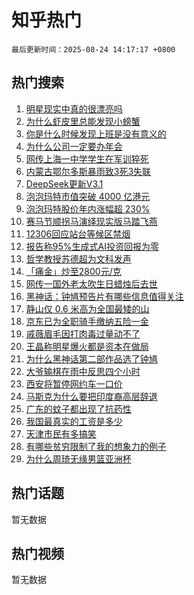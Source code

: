 # 知乎热门

`最后更新时间：2025-08-24 14:17:17 +0800`

## 热门搜索

1. [明星现实中真的很漂亮吗](https://www.zhihu.com/search?q=%E6%98%8E%E6%98%9F%E7%8E%B0%E5%AE%9E%E4%B8%AD%E7%9C%9F%E7%9A%84%E5%BE%88%E6%BC%82%E4%BA%AE%E5%90%97)
1. [为什么虾皮里总能发现小螃蟹](https://www.zhihu.com/search?q=%E4%B8%BA%E4%BB%80%E4%B9%88%E8%99%BE%E7%9A%AE%E9%87%8C%E6%80%BB%E8%83%BD%E5%8F%91%E7%8E%B0%E5%B0%8F%E8%9E%83%E8%9F%B9)
1. [你是什么时候发现上班是没有意义的](https://www.zhihu.com/search?q=%E4%BD%A0%E6%98%AF%E4%BB%80%E4%B9%88%E6%97%B6%E5%80%99%E5%8F%91%E7%8E%B0%E4%B8%8A%E7%8F%AD%E6%98%AF%E6%B2%A1%E6%9C%89%E6%84%8F%E4%B9%89%E7%9A%84)
1. [为什么公司一定要办年会](https://www.zhihu.com/search?q=%E4%B8%BA%E4%BB%80%E4%B9%88%E5%85%AC%E5%8F%B8%E4%B8%80%E5%AE%9A%E8%A6%81%E5%8A%9E%E5%B9%B4%E4%BC%9A)
1. [网传上海一中学学生在军训猝死](https://www.zhihu.com/search?q=%E7%BD%91%E4%BC%A0%E4%B8%8A%E6%B5%B7%E4%B8%80%E4%B8%AD%E5%AD%A6%E5%AD%A6%E7%94%9F%E5%9C%A8%E5%86%9B%E8%AE%AD%E7%8C%9D%E6%AD%BB)
1. [内蒙古鄂尔多斯暴雨致3死3失联](https://www.zhihu.com/search?q=%E5%86%85%E8%92%99%E5%8F%A4%E9%84%82%E5%B0%94%E5%A4%9A%E6%96%AF%E6%9A%B4%E9%9B%A8%E8%87%B43%E6%AD%BB3%E5%A4%B1%E8%81%94)
1. [DeepSeek更新V3.1](https://www.zhihu.com/search?q=DeepSeek%E6%9B%B4%E6%96%B0V3.1)
1. [泡泡玛特市值突破 4000 亿港元](https://www.zhihu.com/search?q=%E6%B3%A1%E6%B3%A1%E7%8E%9B%E7%89%B9%E5%B8%82%E5%80%BC%E7%AA%81%E7%A0%B4%204000%20%E4%BA%BF%E6%B8%AF%E5%85%83)
1. [泡泡玛特股价年内涨幅超 230%](https://www.zhihu.com/search?q=%E6%B3%A1%E6%B3%A1%E7%8E%9B%E7%89%B9%E8%82%A1%E4%BB%B7%E5%B9%B4%E5%86%85%E6%B6%A8%E5%B9%85%E8%B6%85%20230%25)
1. [赛马节顺拐马演绎现实版马踏飞燕](https://www.zhihu.com/search?q=%E8%B5%9B%E9%A9%AC%E8%8A%82%E9%A1%BA%E6%8B%90%E9%A9%AC%E6%BC%94%E7%BB%8E%E7%8E%B0%E5%AE%9E%E7%89%88%E9%A9%AC%E8%B8%8F%E9%A3%9E%E7%87%95)
1. [12306回应站台等候区禁烟](https://www.zhihu.com/search?q=12306%E5%9B%9E%E5%BA%94%E7%AB%99%E5%8F%B0%E7%AD%89%E5%80%99%E5%8C%BA%E7%A6%81%E7%83%9F)
1. [报告称95%生成式AI投资回报为零](https://www.zhihu.com/search?q=%E6%8A%A5%E5%91%8A%E7%A7%B095%25%E7%94%9F%E6%88%90%E5%BC%8FAI%E6%8A%95%E8%B5%84%E5%9B%9E%E6%8A%A5%E4%B8%BA%E9%9B%B6)
1. [哲学教授苏德超为文科发声](https://www.zhihu.com/search?q=%E5%93%B2%E5%AD%A6%E6%95%99%E6%8E%88%E8%8B%8F%E5%BE%B7%E8%B6%85%E4%B8%BA%E6%96%87%E7%A7%91%E5%8F%91%E5%A3%B0)
1. [「痛金」炒至2800元/克](https://www.zhihu.com/search?q=%E3%80%8C%E7%97%9B%E9%87%91%E3%80%8D%E7%82%92%E8%87%B32800%E5%85%83/%E5%85%8B)
1. [网传一国外老太吹生日蜡烛后去世](https://www.zhihu.com/search?q=%E7%BD%91%E4%BC%A0%E4%B8%80%E5%9B%BD%E5%A4%96%E8%80%81%E5%A4%AA%E5%90%B9%E7%94%9F%E6%97%A5%E8%9C%A1%E7%83%9B%E5%90%8E%E5%8E%BB%E4%B8%96)
1. [黑神话：钟馗预告片有哪些信息值得关注](https://www.zhihu.com/search?q=%E9%BB%91%E7%A5%9E%E8%AF%9D%EF%BC%9A%E9%92%9F%E9%A6%97%E9%A2%84%E5%91%8A%E7%89%87%E6%9C%89%E5%93%AA%E4%BA%9B%E4%BF%A1%E6%81%AF%E5%80%BC%E5%BE%97%E5%85%B3%E6%B3%A8)
1. [静山仅 0.6 米高为全国最矮的山](https://www.zhihu.com/search?q=%E9%9D%99%E5%B1%B1%E4%BB%85%200.6%20%E7%B1%B3%E9%AB%98%E4%B8%BA%E5%85%A8%E5%9B%BD%E6%9C%80%E7%9F%AE%E7%9A%84%E5%B1%B1)
1. [京东已为全职骑手缴纳五险一金](https://www.zhihu.com/search?q=%E4%BA%AC%E4%B8%9C%E5%B7%B2%E4%B8%BA%E5%85%A8%E8%81%8C%E9%AA%91%E6%89%8B%E7%BC%B4%E7%BA%B3%E4%BA%94%E9%99%A9%E4%B8%80%E9%87%91)
1. [戚薇眉毛因打肉毒过量动不了](https://www.zhihu.com/search?q=%E6%88%9A%E8%96%87%E7%9C%89%E6%AF%9B%E5%9B%A0%E6%89%93%E8%82%89%E6%AF%92%E8%BF%87%E9%87%8F%E5%8A%A8%E4%B8%8D%E4%BA%86)
1. [王晶称明星爆火都是资本在做局](https://www.zhihu.com/search?q=%E7%8E%8B%E6%99%B6%E7%A7%B0%E6%98%8E%E6%98%9F%E7%88%86%E7%81%AB%E9%83%BD%E6%98%AF%E8%B5%84%E6%9C%AC%E5%9C%A8%E5%81%9A%E5%B1%80)
1. [为什么黑神话第二部作品选了钟馗](https://www.zhihu.com/search?q=%E4%B8%BA%E4%BB%80%E4%B9%88%E9%BB%91%E7%A5%9E%E8%AF%9D%E7%AC%AC%E4%BA%8C%E9%83%A8%E4%BD%9C%E5%93%81%E9%80%89%E4%BA%86%E9%92%9F%E9%A6%97)
1. [大爷输棋在雨中反思四个小时](https://www.zhihu.com/search?q=%E5%A4%A7%E7%88%B7%E8%BE%93%E6%A3%8B%E5%9C%A8%E9%9B%A8%E4%B8%AD%E5%8F%8D%E6%80%9D%E5%9B%9B%E4%B8%AA%E5%B0%8F%E6%97%B6)
1. [西安将暂停网约车一口价](https://www.zhihu.com/search?q=%E8%A5%BF%E5%AE%89%E5%B0%86%E6%9A%82%E5%81%9C%E7%BD%91%E7%BA%A6%E8%BD%A6%E4%B8%80%E5%8F%A3%E4%BB%B7)
1. [马斯克为什么要把印度裔高层辞退](https://www.zhihu.com/search?q=%E9%A9%AC%E6%96%AF%E5%85%8B%E4%B8%BA%E4%BB%80%E4%B9%88%E8%A6%81%E6%8A%8A%E5%8D%B0%E5%BA%A6%E8%A3%94%E9%AB%98%E5%B1%82%E8%BE%9E%E9%80%80)
1. [广东的蚊子都出现了抗药性](https://www.zhihu.com/search?q=%E5%B9%BF%E4%B8%9C%E7%9A%84%E8%9A%8A%E5%AD%90%E9%83%BD%E5%87%BA%E7%8E%B0%E4%BA%86%E6%8A%97%E8%8D%AF%E6%80%A7)
1. [我国最真实的工资是多少](https://www.zhihu.com/search?q=%E6%88%91%E5%9B%BD%E6%9C%80%E7%9C%9F%E5%AE%9E%E7%9A%84%E5%B7%A5%E8%B5%84%E6%98%AF%E5%A4%9A%E5%B0%91)
1. [天津市民有多搞笑](https://www.zhihu.com/search?q=%E5%A4%A9%E6%B4%A5%E5%B8%82%E6%B0%91%E6%9C%89%E5%A4%9A%E6%90%9E%E7%AC%91)
1. [有哪些贫穷限制了我的想象力的例子](https://www.zhihu.com/search?q=%E6%9C%89%E5%93%AA%E4%BA%9B%E8%B4%AB%E7%A9%B7%E9%99%90%E5%88%B6%E4%BA%86%E6%88%91%E7%9A%84%E6%83%B3%E8%B1%A1%E5%8A%9B%E7%9A%84%E4%BE%8B%E5%AD%90)
1. [为什么周琦无缘男篮亚洲杯](https://www.zhihu.com/search?q=%E4%B8%BA%E4%BB%80%E4%B9%88%E5%91%A8%E7%90%A6%E6%97%A0%E7%BC%98%E7%94%B7%E7%AF%AE%E4%BA%9A%E6%B4%B2%E6%9D%AF)

## 热门话题

暂无数据

## 热门视频

暂无数据